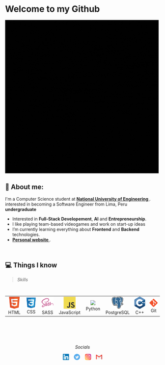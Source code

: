 # Welcome to my Github

<img src="./Sanki0.gif" alt="Sanki0 logo">

## :raising_hand: About me:
  I'm a Computer Science student at <a href="https://www.uni.edu.pe/"> <b>National University of Engineering </b></a>.<br>interested in becoming a Software Engineer from Lima, Peru <br>
  <b>undergraduate</b>
- Interested in <b>Full-Stack Developement</b>, <b>AI</b> and <b>Entrepreneurship</b>.<br>
- I like playing team-based videogames and work on start-up ideas<br>
- I’m currently learning everything about **Frontend** and **Backend** technologies.<br>
- <a href="https://sanki0.github.io/html/index.html"> <b> Personal website </b> </a>.<br>
<br>


## 💻 Things I know
> <i>Skills</i>
<br>
<table>
  <tr>
    <td align="center" width="96">
      <a>
        <img src="./assets/html.svg" width="40"/>
      </a>
      <br>HTML
    </td>
    <td align="center" width="96">
      <a>
        <img src="./assets/css.svg" width="40"/>
      </a>
      <br>CSS
    </td>
    <td align="center" width="96">
      <a>
        <img src="./assets/sass.svg" width="40"/>
      </a>
      <br>SASS
    </td>
    <td align="center" width="96">
      <a>
        <img src="./assets/javascript.svg" width="40"/>
      </a>
      <br>JavaScript
    </td>
     <td align="center" width="96">
      <a>
        <img src="./assets/python.svg.svg" width="40"/>
      </a>
      <br>Python
    </td>
    <td align="center" width="96">
      <a>
        <img src="./assets/postgresql.svg" width="40"/>
      </a>
      <br>PostgreSQL
    </td>
    <td align="center" width="96">
      <a>
        <img src="./assets/c++.svg" width="40"/>
      </a>
      <br>C++
    </td>
    <td align="center" width="96">
      <a>
        <img src="./assets/git.svg" width="40"/>
      </a>
      <br>Git
    </td>
  </tr>
</table>
<br>

##
<br>
<p align="center"=><i>Socials</i></p>
 <p align="center">
  <a href="https://www.linkedin.com/in/sebastian-ferreyra-4a0a47201/"><img alt="LinkedIn" title="LinkedIn" src="./assets/linkedin.svg" width=20px" /></a>&nbsp;&nbsp;&nbsp;
  <a href="https://twitter.com/SebasFC14"><img alt="Twitter" title="Twitter" src="./assets/twitter.svg" width=20px/></a>&nbsp;&nbsp;&nbsp;
  <a href="https://www.instagram.com/iamsanki0/"><img alt="Instagram" title="Instagram" src="./assets/instagram.svg" width=20px/></a>&nbsp;&nbsp;&nbsp;
   <a href="mailto:sebas_elias_999@hotmail.com"><img alt="mail" title="mail" src="./assets/gmail.svg" width=20px/></a>
</p>
<br>